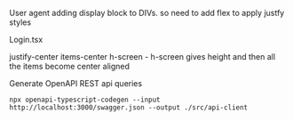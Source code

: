 User agent adding display block to DIVs. so need to add flex to apply justfy styles

Login.tsx

justify-center items-center h-screen - h-screen gives height and then all the items become center aligned

Generate OpenAPI REST api queries

```
npx openapi-typescript-codegen --input http://localhost:3000/swagger.json --output ./src/api-client
```
